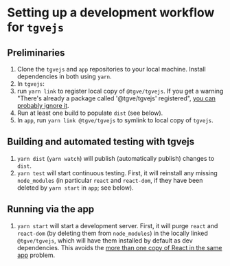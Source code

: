 # Setting up a development workflow for `tgvejs`

## Preliminaries

1. Clone the `tgvejs` and `app` repositories to your local machine. Install dependencies in both using `yarn`.
2. In `tgvejs`:
 1. run `yarn link` to register local copy of `@tgve/tgvejs`. If you get a warning "There's already a package called '@tgve/tgvejs' registered", [you can probably ignore it](https://www.xolv.io/blog/dev-notes/dreaded-yarn-link-theres-already-a-package-called-x-registered/).
 2. Run at least one build to populate `dist` (see below).
4. In `app`, run `yarn link @tgve/tgvejs` to symlink to local copy of `tgvejs`.

## Building and automated testing with tgvejs

1. `yarn dist` (`yarn watch`) will publish (automatically publish) changes to `dist`.
2. `yarn test` will start continuous testing. First, it will reinstall any missing `node_modules` (in particular `react` and `react-dom`, if they have been deleted by `yarn start` in `app`; see below).

## Running via the app

1. `yarn start` will start a development server. First, it will purge `react` and `react-dom` (by deleting them from `node_modules`) in the locally linked `@tgve/tgvejs`, which will have them installed by default as dev dependencies. This avoids the [more than one copy of React in the same app](https://stackoverflow.com/questions/66488492/solve-having-more-than-one-copy-of-react-in-the-same-app) problem.
